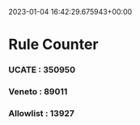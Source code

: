 2023-01-04 16:42:29.675943+00:00
# Rule Counter 
 ### UCATE : 350950

 ### Veneto : 89011

 ### Allowlist : 13927